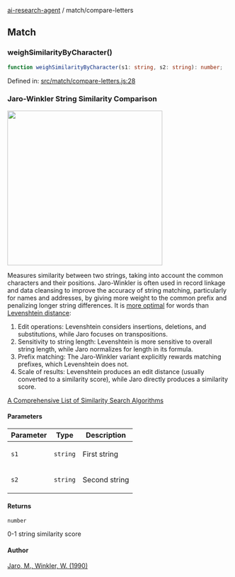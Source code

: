 [ai-research-agent](../modules.md) / match/compare-letters

## Match

### weighSimilarityByCharacter()

```ts
function weighSimilarityByCharacter(s1: string, s2: string): number;
```

Defined in: [src/match/compare-letters.js:28](https://github.com/vtempest/ai-research-agent/tree/master/packages/ai-research-agent/src/match/compare-letters.js#L28)

### Jaro-Winkler String Similarity Comparison
<img width="350px"  src="https://i.imgur.com/1qpRzNh.png" /> 

Measures similarity between two strings, taking into account the common characters and
their positions. Jaro-Winkler is often used in record linkage and data cleansing to improve
the accuracy of string matching, particularly for names and addresses, by giving
more weight to the common prefix and penalizing longer string differences.  It is [more 
optimal](https://medium.com/@appaloosastore/string-similarity-algorithms-compared-3f7b4d12f0ff) 
for words than [Levenshtein distance](https://en.wikipedia.org/wiki/Levenshtein_distance):
1. Edit operations: Levenshtein considers insertions, deletions, and substitutions, 
while Jaro focuses on transpositions.
2. Sensitivity to string length: Levenshtein is more sensitive to overall 
string length, while Jaro normalizes for length in its formula.
3. Prefix matching: The Jaro-Winkler variant explicitly rewards matching 
prefixes, which Levenshtein does not.
4. Scale of results: Levenshtein produces an edit distance (usually converted to a similarity score), 
while Jaro directly produces a similarity score.

[A Comprehensive List of Similarity Search 
Algorithms](https://crucialbits.com/blog/a-comprehensive-list-of-similarity-search-algorithms/)

#### Parameters

<table>
<thead>
<tr>
<th>Parameter</th>
<th>Type</th>
<th>Description</th>
</tr>
</thead>
<tbody>
<tr>
<td>

`s1`

</td>
<td>

`string`

</td>
<td>

First string

</td>
</tr>
<tr>
<td>

`s2`

</td>
<td>

`string`

</td>
<td>

Second string

</td>
</tr>
</tbody>
</table>

#### Returns

`number`

0-1 string similarity score

#### Author

[Jaro, M., Winkler, W. (1990)](https://en.wikipedia.org/wiki/Jaro%E2%80%93Winkler_distance)
